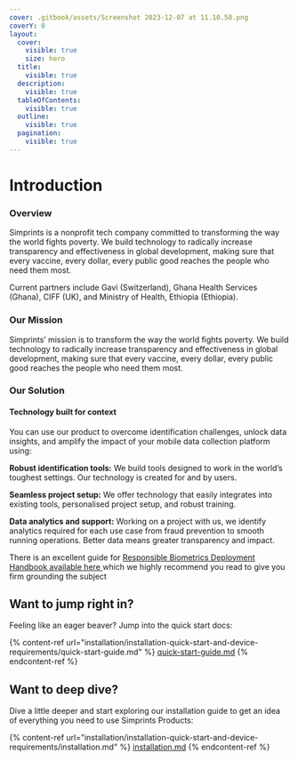 ```yaml
---
cover: .gitbook/assets/Screenshot 2023-12-07 at 11.10.50.png
coverY: 0
layout:
  cover:
    visible: true
    size: hero
  title:
    visible: true
  description:
    visible: true
  tableOfContents:
    visible: true
  outline:
    visible: true
  pagination:
    visible: true
---
```


# Introduction

### Overview&#x20;

Simprints is a nonprofit tech company committed to transforming the way the world fights poverty. We build technology to radically increase transparency and effectiveness in global development, making sure that every vaccine, every dollar, every public good reaches the people who need them most.

Current partners include Gavi (Switzerland), Ghana Health Services (Ghana), CIFF (UK), and Ministry of Health, Ethiopia (Ethiopia).

### Our Mission&#x20;

Simprints’ mission is to transform the way the world fights poverty. We build technology to radically increase transparency and effectiveness in global development, making sure that every vaccine, every dollar, every public good reaches the people who need them most.

### Our Solution

#### Technology built for context

You can use our product to overcome identification challenges, unlock data insights, and amplify the impact of your mobile data collection platform using:

**Robust identification tools:** We build tools designed to work in the world’s toughest settings. Our technology is created for and by users.

**Seamless project setup:** We offer technology that easily integrates into existing tools, personalised project setup, and robust training.

**Data analytics and support:** Working on a project with us, we identify analytics required for each use case from fraud prevention to smooth running operations. Better data means greater transparency and impact.



There is an excellent guide for [Responsible Biometrics Deployment Handbook available here ](https://assets-global.website-files.com/5a0ad2cbd65a2f0001be3903/64773ad0beced7dd5b6f6d69\_A%20Responsible%20Biometric%20Deployment%20Handbook\_Final%20\(1\).pdf)which we highly recommend you read to give you firm grounding the subject



## Want to jump right in?

Feeling like an eager beaver? Jump into the quick start docs:

{% content-ref url="installation/installation-quick-start-and-device-requirements/quick-start-guide.md" %}
[quick-start-guide.md](installation/installation-quick-start-and-device-requirements/quick-start-guide.md)
{% endcontent-ref %}

## Want to deep dive?

Dive a little deeper and start exploring our installation guide to get an idea of everything you need to use Simprints Products:

{% content-ref url="installation/installation-quick-start-and-device-requirements/installation.md" %}
[installation.md](installation/installation-quick-start-and-device-requirements/installation.md)
{% endcontent-ref %}
